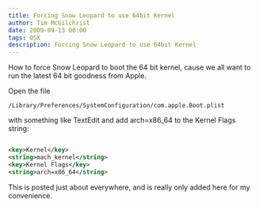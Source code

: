 ```yaml
---
title: Forcing Snow Leopard to use 64bit Kernel
author: Tim McGilchrist
date: 2009-09-13 00:00
tags: OSX
description: Forcing Snow Leopard to use 64bit Kernel
---
```

How to force Snow Leopard to boot the 64 bit kernel, cause we all want to run the
latest 64 bit goodness from Apple.

Open the file

    /Library/Preferences/SystemConfiguration/com.apple.Boot.plist

with something like TextEdit and add  arch=x86_64 to the Kernel Flags string:

``` xml

<key>Kernel</key>
<string>mach_kernel</string>
<key>Kernel Flags</key>
<string>arch=x86_64</string>

```

This is posted just about everywhere, and is really only added here for my convenience.
